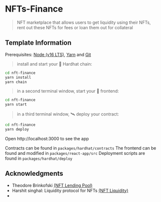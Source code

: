# NFTs-Finance

> NFT marketplace that allows users to get liquidity using their NFTs, rent out these NFTs for fees or loan them out for collateral


## Template Information

Prerequisites: [Node (v16 LTS)](https://nodejs.org/en/download/), [Yarn](https://classic.yarnpkg.com/en/docs/install/) and [Git](https://git-scm.com/downloads)

> install and start your 👷‍ Hardhat chain:

```bash
cd nft-finance
yarn install
yarn chain
```

> in a second terminal window, start your 📱 frontend:

```bash
cd nft-finance
yarn start
```

> in a third terminal window, 🛰 deploy your contract:

```bash
cd nft-finance
yarn deploy
```

Open http://localhost:3000 to see the app

Contracts can be found in `packages/hardhat/contracts`
The frontend can be found and modified in `packages/react-app/src`
Deployment scripts are found in `packages/hardhat/deploy`



## Acknowledgments
- Theodore Brinkofski [(NFT Lending Pool)](https://github.com/Tgb29/nftlendingpool)
- Harshit singhal: Liquidity protocol for NFTs [(NFT Liquidity)](https://github.com/supernovahs/scaffold-eth)
- 

